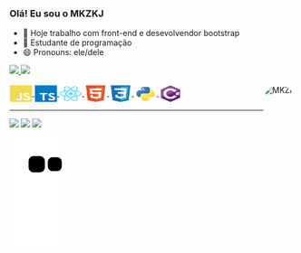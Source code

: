 ### Olá! Eu sou o MKZKJ 

- 🔭 Hoje trabalho com front-end e desevolvendor bootstrap
- 🌱 Estudante de programação 
- 😄 Pronouns: ele/dele

<div>
  <a href="https://github.com/MKZKJ">
  <img height="180em" src="https://github-readme-stats.vercel.app/api?username=rafaballerini&show_icons=true&theme=dark&include_all_commits=true&count_private=true"/>
  <img height="180em" src="https://github-readme-stats.vercel.app/api/top-langs/?username=rafaballerini&layout=compact&langs_count=7&theme=dark"/>
</div>    
  
  <div style="display: inline_block"><br>
  <img align="center" alt="K" height="30" width="40" src="https://raw.githubusercontent.com/devicons/devicon/master/icons/javascript/javascript-plain.svg">
  <img align="center" alt="M" height="30" width="40" src="https://raw.githubusercontent.com/devicons/devicon/master/icons/typescript/typescript-plain.svg">
  <img align="center" alt="Z" height="30" width="40" src="https://raw.githubusercontent.com/devicons/devicon/master/icons/react/react-original.svg">
  <img align="center" alt="K" height="30" width="40" src="https://raw.githubusercontent.com/devicons/devicon/master/icons/html5/html5-original.svg">
  <img align="center" alt="M" height="30" width="40" src="https://raw.githubusercontent.com/devicons/devicon/master/icons/css3/css3-original.svg">
  <img align="center" alt="Z" height="30" width="40" src="https://raw.githubusercontent.com/devicons/devicon/master/icons/python/python-original.svg">
  <img align="center" alt="J" height="30" width="40" src="https://raw.githubusercontent.com/devicons/devicon/master/icons/csharp/csharp-original.svg">
  <img align="right" alt="MKZK" height="150" style="border-radius:50px;"
  src="https://media.discordapp.net/attachments/871867224120492042/949386915415744613/MKZK.png?width=473&height=473">
</div>
  
---
  
  <div> 
  <a href="" target="_blank"><img src="https://img.shields.io/badge/-Instagram-%23E4405F?style=for-the-badge&logo=instagram&logoColor=white" target="_blank"></a>
 <a href="https://discord.gg/TJQJVVxY44" target="_blank"><img src="https://img.shields.io/badge/Discord-7289DA?style=for-the-badge&logo=discord&logoColor=white" target="_blank"></a> 
  <a href="https://www.linkedin.com/in/mk-zk-9a091b233/" target="_blank"><img src="https://img.shields.io/badge/-LinkedIn-%230077B5?style=for-the-badge&logo=linkedin&logoColor=white" target="_blank"></a> 
 
  ![Snake animation](https://github.com/rafaballerini/rafaballerini/blob/output/github-contribution-grid-snake.svg)
 
</div>
